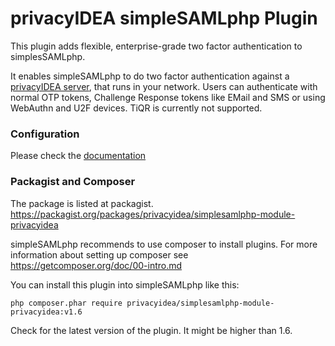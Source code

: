 # privacyIDEA simpleSAMLphp Plugin

This plugin adds flexible, enterprise-grade two factor authentication 
to simplesSAMLphp. 

It enables simpleSAMLphp to do two factor authentication against 
a [privacyIDEA server](https://github.com/privacyidea/privacyidea), 
that runs in your network. Users can authenticate with normal OTP tokens, 
Challenge Response tokens like EMail and SMS or using WebAuthn and U2F devices.
TiQR is currently not supported.

### Configuration
Please check the [documentation](https://github.com/privacyidea/simplesamlphp-module-privacyidea/blob/master/docs/privacyidea.md)

### Packagist and Composer

The package is listed at packagist.
https://packagist.org/packages/privacyidea/simplesamlphp-module-privacyidea

simpleSAMLphp recommends to use composer to install plugins. For 
more information about setting up composer see 
https://getcomposer.org/doc/00-intro.md

You can install this plugin into simpleSAMLphp like this:

    php composer.phar require privacyidea/simplesamlphp-module-privacyidea:v1.6

Check for the latest version of the plugin. It might be higher than 1.6.